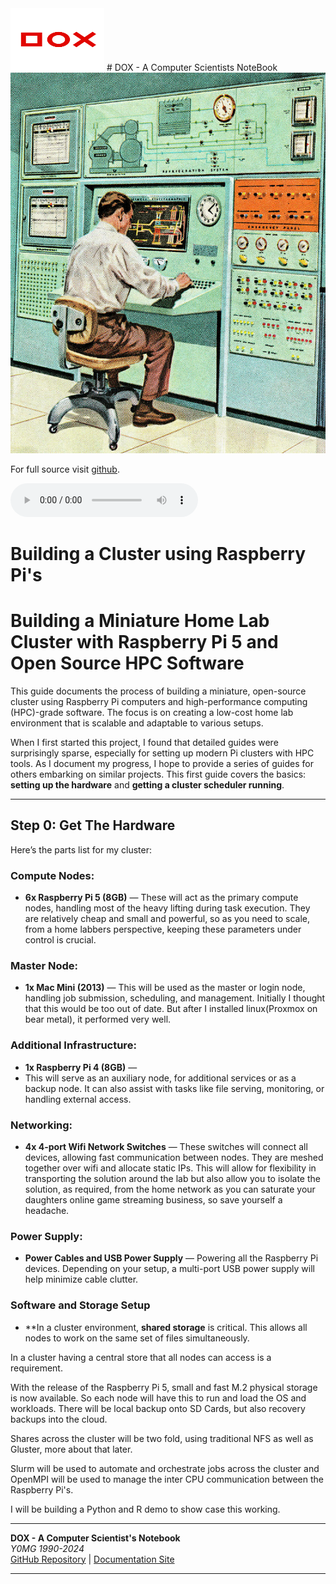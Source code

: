 <img src="dox.png" width="150" height="100" alt="YOMG Lab Documentation">
# DOX - A Computer Scientists NoteBook

<img src="comp.jpg"  alt="YOMG Lab Documentation">

For full source visit [github](https://github.com/youroldmangaming/DOX/).


<audio controls>
  <source src="../pi0.mp3" type="audio/mpeg">
  Your browser does not support the audio element.
</audio>


# Building a Cluster using Raspberry Pi's

# Building a Miniature Home Lab Cluster with Raspberry Pi 5 and Open Source HPC Software

This guide documents the process of building a miniature, open-source cluster using Raspberry Pi computers and high-performance computing (HPC)-grade software. The focus is on creating a low-cost home lab environment that is scalable and adaptable to various setups.

When I first started this project, I found that detailed guides were surprisingly sparse, especially for setting up modern Pi clusters with HPC tools. As I document my progress, I hope to provide a series of guides for others embarking on similar projects. This first guide covers the basics: **setting up the hardware** and **getting a cluster scheduler running**.

---

## Step 0: Get The Hardware

Here’s the parts list for my cluster:

### Compute Nodes:
- **6x Raspberry Pi 5 (8GB)** — These will act as the primary compute nodes, handling most of the heavy lifting during task execution. They are relatively cheap and small and powerful, so as you need to scale, from a home labbers perspective, keeping these parameters under control is crucial.

### Master Node:
- **1x Mac Mini (2013)** — This will be used as the master or login node, handling job submission, scheduling, and management. Initially I thought that this would be too out of date. But after I installed linux(Proxmox on bear metal), it performed very well.

### Additional Infrastructure:
- **1x Raspberry Pi 4 (8GB)** —
- This will serve as an auxiliary node, for additional services or as a backup node. It can also assist with tasks like file serving, monitoring, or handling external access.


### Networking:
- **4x 4-port Wifi Network Switches** — These switches will connect all devices, allowing fast communication between nodes. They are meshed together over wifi and allocate static IPs. This will allow for flexibility in transporting the solution around the lab but also allow you to isolate the solution, as required, from the home network as you can saturate your daughters online game streaming business, so save yourself a headache.  

### Power Supply:
- **Power Cables and USB Power Supply** — Powering all the Raspberry Pi devices. Depending on your setup, a multi-port USB power supply will help minimize cable clutter.


### Software and Storage Setup

- **In a cluster environment, **shared storage** is critical. This allows all nodes to work on the same set of files simultaneously. 

In a cluster having a central store that all nodes can access is a requirement.

With the release of the Raspberry Pi 5, small and fast M.2 physical storage is now available. So each node will have this to run and load the OS and workloads. There will be local backup onto SD Cards, but also recovery backups into the cloud.

Shares across the cluster will be two fold, using traditional NFS as well as Gluster, more about that later.

Slurm will be used to automate and orchestrate jobs across the cluster and OpenMPI will be used to manage the inter CPU communication between the Raspberry Pi's.

I will be building a Python and R demo to show case this working.

---
**DOX - A Computer Scientist's Notebook**  
_Y0MG 1990-2024_  
[GitHub Repository](https://github.com/youroldmangaming/DOX/tree/master) | [Documentation Site](https://dox.youroldmangaming.com)

---
